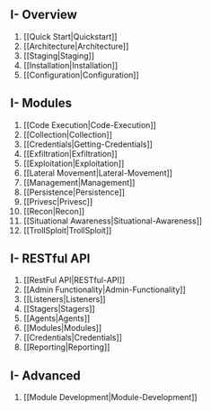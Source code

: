 ## I- Overview
1. [[Quick Start|Quickstart]]
1. [[Architecture|Architecture]]
1. [[Staging|Staging]]
1. [[Installation|Installation]]
1. [[Configuration|Configuration]]

## I- Modules
1. [[Code Execution|Code-Execution]]
1. [[Collection|Collection]]
1. [[Credentials|Getting-Credentials]]
1. [[Exfiltration|Exfiltration]]
1. [[Exploitation|Exploitation]]
1. [[Lateral Movement|Lateral-Movement]]
1. [[Management|Management]]
1. [[Persistence|Persistence]]
1. [[Privesc|Privesc]]
1. [[Recon|Recon]]
1. [[Situational Awareness|Situational-Awareness]]
1. [[TrollSploit|TrollSploit]]

## I- RESTful API
1. [[RestFul API|RESTful-API]]
1. [[Admin Functionality|Admin-Functionality]]
1. [[Listeners|Listeners]]
1. [[Stagers|Stagers]]
1. [[Agents|Agents]]
1. [[Modules|Modules]]
1. [[Credentials|Credentials]]
1. [[Reporting|Reporting]]

## I- Advanced
1. [[Module Development|Module-Development]]